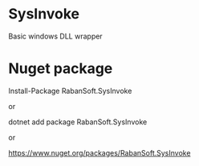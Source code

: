 # SysInvoke
Basic windows DLL wrapper

# Nuget package
Install-Package RabanSoft.SysInvoke

or

dotnet add package RabanSoft.SysInvoke

or

https://www.nuget.org/packages/RabanSoft.SysInvoke